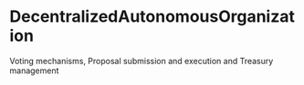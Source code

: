 # DecentralizedAutonomousOrganization
 Voting mechanisms, Proposal submission and execution and Treasury management

